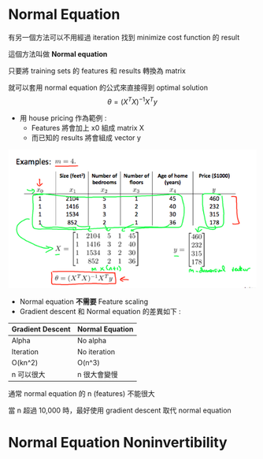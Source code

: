 # Normal Equation
有另一個方法可以不用經過 iteration 找到 minimize cost function 的 result

這個方法叫做 **Normal equation**

只要將 training sets 的 features 和 results 轉換為 matrix

就可以套用 normal equation 的公式來直接得到 optimal solution
$$
\theta = (X^TX)^{-1}X^Ty
$$

* 用 house pricing 作為範例 :
  * Features 將會加上 x0 組成 matrix X
  * 而已知的 results 將會組成 vector y

![](../.gitbook/assets/machine_learning/week_two/normal_equation_example.png)

* Normal equation **不需要** Feature scaling
* Gradient descent 和 Normal equation 的差異如下 :

| Gradient Descent | Normal Equation |
|------------------|-----------------|
| Alpha            | No alpha        |
| Iteration        | No iteration    |
| O(kn^2)          | O(n^3)          |
| n 可以很大       | n 很大會變慢    |

通常 normal equation 的 n (features) 不能很大

當 n 超過 10,000 時，最好使用 gradient descent 取代 normal equation


# Normal Equation Noninvertibility

